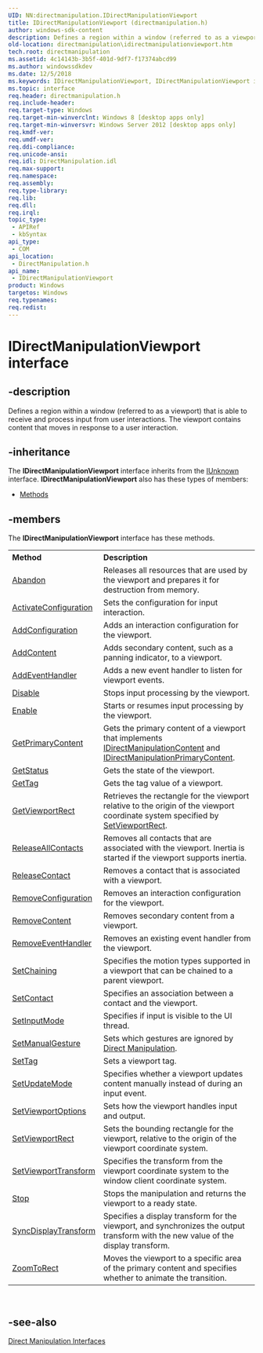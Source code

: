 ```yaml
---
UID: NN:directmanipulation.IDirectManipulationViewport
title: IDirectManipulationViewport (directmanipulation.h)
author: windows-sdk-content
description: Defines a region within a window (referred to as a viewport) that is able to receive and process input from user interactions.
old-location: directmanipulation\idirectmanipulationviewport.htm
tech.root: directmanipulation
ms.assetid: 4c14143b-3b5f-401d-9df7-f17374abcd99
ms.author: windowssdkdev
ms.date: 12/5/2018
ms.keywords: IDirectManipulationViewport, IDirectManipulationViewport interface [Direct Manipulation], IDirectManipulationViewport interface [Direct Manipulation],described, directmanipulation.idirectmanipulationviewport, directmanipulation/IDirectManipulationViewport
ms.topic: interface
req.header: directmanipulation.h
req.include-header: 
req.target-type: Windows
req.target-min-winverclnt: Windows 8 [desktop apps only]
req.target-min-winversvr: Windows Server 2012 [desktop apps only]
req.kmdf-ver: 
req.umdf-ver: 
req.ddi-compliance: 
req.unicode-ansi: 
req.idl: DirectManipulation.idl
req.max-support: 
req.namespace: 
req.assembly: 
req.type-library: 
req.lib: 
req.dll: 
req.irql: 
topic_type:
 - APIRef
 - kbSyntax
api_type:
 - COM
api_location:
 - DirectManipulation.h
api_name:
 - IDirectManipulationViewport
product: Windows
targetos: Windows
req.typenames: 
req.redist: 
---
```


# IDirectManipulationViewport interface


## -description


Defines a region within a window (referred to as a viewport) that is able to receive and process input from user interactions.  The viewport contains content that moves in response to a user interaction. 


## -inheritance

The <b xmlns:loc="http://microsoft.com/wdcml/l10n">IDirectManipulationViewport</b> interface inherits from the <a href="https://msdn.microsoft.com/33f1d79a-33fc-4ce5-a372-e08bda378332">IUnknown</a> interface. <b>IDirectManipulationViewport</b> also has these types of members:
<ul>
<li><a href="https://docs.microsoft.com/">Methods</a></li>
</ul>

## -members

The <b>IDirectManipulationViewport</b> interface has these methods.
<table class="members" id="memberListMethods">
<tr>
<th align="left" width="37%">Method</th>
<th align="left" width="63%">Description</th>
</tr>
<tr data="declared;">
<td align="left" width="37%">
<a href="https://msdn.microsoft.com/83d0bcde-03d2-4eba-991a-399b5307c8bd">Abandon</a>
</td>
<td align="left" width="63%">
    Releases all resources that are used by the viewport and prepares it for destruction from memory.


</td>
</tr>
<tr data="declared;">
<td align="left" width="37%">
<a href="https://msdn.microsoft.com/16c5902d-dddd-4c40-b1f9-cb432940aa3d">ActivateConfiguration</a>
</td>
<td align="left" width="63%">
Sets the configuration for input interaction.

</td>
</tr>
<tr data="declared;">
<td align="left" width="37%">
<a href="https://msdn.microsoft.com/908f67ef-3606-4636-88aa-4e95d80a9c7a">AddConfiguration</a>
</td>
<td align="left" width="63%">
Adds an interaction configuration for the viewport.

</td>
</tr>
<tr data="declared;">
<td align="left" width="37%">
<a href="https://msdn.microsoft.com/1c404e9a-832d-47af-b162-2783faa05237">AddContent</a>
</td>
<td align="left" width="63%">
Adds secondary content, such as a panning indicator, to a viewport.

</td>
</tr>
<tr data="declared;">
<td align="left" width="37%">
<a href="https://msdn.microsoft.com/56b47fec-dfa2-4906-9135-5ee331f04c54">AddEventHandler</a>
</td>
<td align="left" width="63%">
Adds a new event handler to listen for viewport events.

</td>
</tr>
<tr data="declared;">
<td align="left" width="37%">
<a href="https://msdn.microsoft.com/ac4f3cbe-2769-468e-abe3-07b76ada5d7e">Disable</a>
</td>
<td align="left" width="63%">
Stops input processing by the viewport.

</td>
</tr>
<tr data="declared;">
<td align="left" width="37%">
<a href="https://msdn.microsoft.com/47ebb502-26c6-4bff-8baf-bd825fc06755">Enable</a>
</td>
<td align="left" width="63%">
Starts or resumes input processing by the viewport.

</td>
</tr>
<tr data="declared;">
<td align="left" width="37%">
<a href="https://msdn.microsoft.com/1aa70be3-9e95-4c35-8cca-45c1b238961e">GetPrimaryContent</a>
</td>
<td align="left" width="63%">
Gets the primary content of a viewport that implements <a href="https://msdn.microsoft.com/4d69a503-f998-4197-824f-4df48825c941">IDirectManipulationContent</a> and <a href="https://msdn.microsoft.com/9910F5F5-950F-4099-9808-B46FA5BBA6FB">IDirectManipulationPrimaryContent</a>. 

</td>
</tr>
<tr data="declared;">
<td align="left" width="37%">
<a href="https://msdn.microsoft.com/1c02b2b2-8291-4151-b9c9-d80bf71f5ef5">GetStatus</a>
</td>
<td align="left" width="63%">
Gets the state of the viewport.

</td>
</tr>
<tr data="declared;">
<td align="left" width="37%">
<a href="https://msdn.microsoft.com/7523a99b-de43-4efe-ae22-6632167c039a">GetTag</a>
</td>
<td align="left" width="63%">
Gets the tag value of a viewport.

</td>
</tr>
<tr data="declared;">
<td align="left" width="37%">
<a href="https://msdn.microsoft.com/0d20e7f7-aa2a-4c76-a3ff-da10d4dec3ea">GetViewportRect</a>
</td>
<td align="left" width="63%">
Retrieves the rectangle for the viewport relative to the origin of the viewport coordinate system specified by <a href="https://msdn.microsoft.com/45dfdf6e-aa4d-489a-bf9a-016e42eb57f6">SetViewportRect</a>.

</td>
</tr>
<tr data="declared;">
<td align="left" width="37%">
<a href="https://msdn.microsoft.com/6ef43920-92bf-49c5-8e10-954d1b2b4440">ReleaseAllContacts</a>
</td>
<td align="left" width="63%">
Removes all contacts that are associated with the viewport. Inertia is started if the viewport supports inertia.

</td>
</tr>
<tr data="declared;">
<td align="left" width="37%">
<a href="https://msdn.microsoft.com/fbb5cfba-4722-4470-aad5-2d192825244b">ReleaseContact</a>
</td>
<td align="left" width="63%">
Removes a contact that is associated with a viewport.

</td>
</tr>
<tr data="declared;">
<td align="left" width="37%">
<a href="https://msdn.microsoft.com/2aac9468-a060-4f06-9e8e-139355be75f7">RemoveConfiguration</a>
</td>
<td align="left" width="63%">
Removes an interaction configuration for the viewport.

</td>
</tr>
<tr data="declared;">
<td align="left" width="37%">
<a href="https://msdn.microsoft.com/5f7b709c-77ac-46fe-8fb5-dc4943824ab0">RemoveContent</a>
</td>
<td align="left" width="63%">
Removes secondary content from a viewport.

</td>
</tr>
<tr data="declared;">
<td align="left" width="37%">
<a href="https://msdn.microsoft.com/ea8539c0-2c0e-4259-a104-ecc02a46372a">RemoveEventHandler</a>
</td>
<td align="left" width="63%">
Removes an existing event handler from the viewport.

</td>
</tr>
<tr data="declared;">
<td align="left" width="37%">
<a href="https://msdn.microsoft.com/c172e985-4dc4-4d2a-a9e1-d88bc86ff75b">SetChaining</a>
</td>
<td align="left" width="63%">
Specifies the motion types supported in a viewport that can be chained to a parent viewport.

</td>
</tr>
<tr data="declared;">
<td align="left" width="37%">
<a href="https://msdn.microsoft.com/39562bf1-c2cf-4ea6-9d02-a2b5fc4d3158">SetContact</a>
</td>
<td align="left" width="63%">
Specifies an  association between a contact and the viewport.

</td>
</tr>
<tr data="declared;">
<td align="left" width="37%">
<a href="https://msdn.microsoft.com/2be1c8a1-a729-4851-b103-b108b9a96e2d">SetInputMode</a>
</td>
<td align="left" width="63%">
Specifies if input is visible to the UI thread.

</td>
</tr>
<tr data="declared;">
<td align="left" width="37%">
<a href="https://msdn.microsoft.com/EBBBCEDB-8BAC-4E87-A69C-9730865A257F">SetManualGesture</a>
</td>
<td align="left" width="63%">
Sets which gestures are ignored by <a href="https://msdn.microsoft.com/26358bc5-71e9-40f0-9243-9bddd961a0e5">Direct Manipulation</a>. 

</td>
</tr>
<tr data="declared;">
<td align="left" width="37%">
<a href="https://msdn.microsoft.com/f695845b-8980-45cd-8231-e3ce29ce322f">SetTag</a>
</td>
<td align="left" width="63%">
Sets a viewport tag.

</td>
</tr>
<tr data="declared;">
<td align="left" width="37%">
<a href="https://msdn.microsoft.com/10516474-f3ef-4de7-a5b5-aabaa5c65cf5">SetUpdateMode</a>
</td>
<td align="left" width="63%">
    Specifies whether a viewport updates content manually instead of during an input event.

</td>
</tr>
<tr data="declared;">
<td align="left" width="37%">
<a href="https://msdn.microsoft.com/F2B861B9-9E86-4AEE-B86C-03BF37F0988B">SetViewportOptions</a>
</td>
<td align="left" width="63%">
Sets how the viewport handles input and output.

</td>
</tr>
<tr data="declared;">
<td align="left" width="37%">
<a href="https://msdn.microsoft.com/45dfdf6e-aa4d-489a-bf9a-016e42eb57f6">SetViewportRect</a>
</td>
<td align="left" width="63%">
    Sets the bounding rectangle for the viewport, relative to the origin of the viewport coordinate system.

</td>
</tr>
<tr data="declared;">
<td align="left" width="37%">
<a href="https://msdn.microsoft.com/a35e0565-2833-45d3-b7dc-cf05bf644e96">SetViewportTransform</a>
</td>
<td align="left" width="63%">
Specifies the transform from the viewport coordinate system to the window client coordinate system. 

</td>
</tr>
<tr data="declared;">
<td align="left" width="37%">
<a href="https://msdn.microsoft.com/e0b88429-0d75-4c4a-8468-1a5637455324">Stop</a>
</td>
<td align="left" width="63%">
    Stops the manipulation and returns the viewport to a ready state.  


</td>
</tr>
<tr data="declared;">
<td align="left" width="37%">
<a href="https://msdn.microsoft.com/0af63d1e-026e-4083-a1b2-56ba31653434">SyncDisplayTransform</a>
</td>
<td align="left" width="63%">
Specifies a display transform for the viewport, and synchronizes the output transform with the new value of the display transform.

</td>
</tr>
<tr data="declared;">
<td align="left" width="37%">
<a href="https://msdn.microsoft.com/ce87521d-bbce-43d3-920b-89eca101d260">ZoomToRect</a>
</td>
<td align="left" width="63%">
Moves the viewport to a specific area of the primary content and specifies whether to animate the transition.

</td>
</tr>
</table> 


## -see-also




<a href="https://msdn.microsoft.com/03680CE5-A858-4876-B41C-6F2E08C02C22">Direct Manipulation Interfaces</a>
 

 

